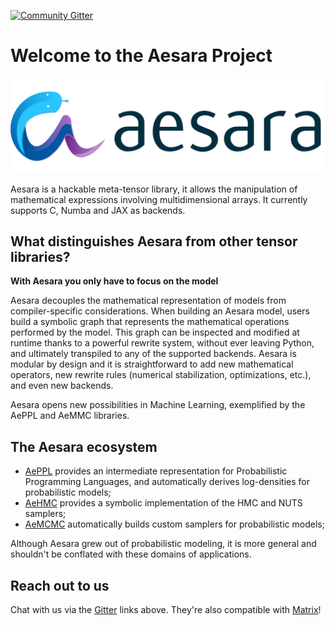 [![Community Gitter](https://badges.gitter.im/aesara-devs/community.svg)](https://gitter.im/aesara-devs/community?utm_source=badge&utm_medium=badge&utm_campaign=pr-badge)

# Welcome to the Aesara Project

![logo](https://github.com/aesara-devs/aesara/blob/main/doc/images/aesara_logo_2400.png?raw=true)

Aesara is a hackable meta-tensor library, it allows the manipulation of mathematical expressions involving multidimensional arrays. It currently supports C, Numba and JAX as backends.

## What distinguishes Aesara from other tensor libraries?

**With Aesara you only have to focus on the model**

Aesara decouples the mathematical representation of models from compiler-specific considerations. When building an Aesara model, users build a symbolic graph that represents the mathematical operations performed by the model. This graph can be inspected and modified at runtime thanks to a powerful rewrite system, without ever leaving Python, and ultimately transpiled to any of the supported backends. Aesara is modular by design and it is straightforward to add new mathematical operators, new rewrite rules (numerical stabilization, optimizations, etc.), and even new backends.

Aesara opens new possibilities in Machine Learning, exemplified by the AePPL and AeMMC libraries.

## The Aesara ecosystem

* [AePPL](https://github.com/aesara-devs/aeppl) provides an intermediate representation for Probabilistic Programming Languages, and automatically derives log-densities for probabilistic models;
* [AeHMC](https://github.com/aesara-devs/aehmc) provides a symbolic implementation of the HMC and NUTS samplers;
* [AeMCMC](https://github.com/aesara-devs/aemcmc) automatically builds custom samplers for probabilistic models;

Although Aesara grew out of probabilistic modeling, it is more general and shouldn't be conflated with these domains of applications.

## Reach out to us

Chat with us via the [Gitter](gitter.im) links above.  They're also compatible with [Matrix](https://matrix.org/)!
